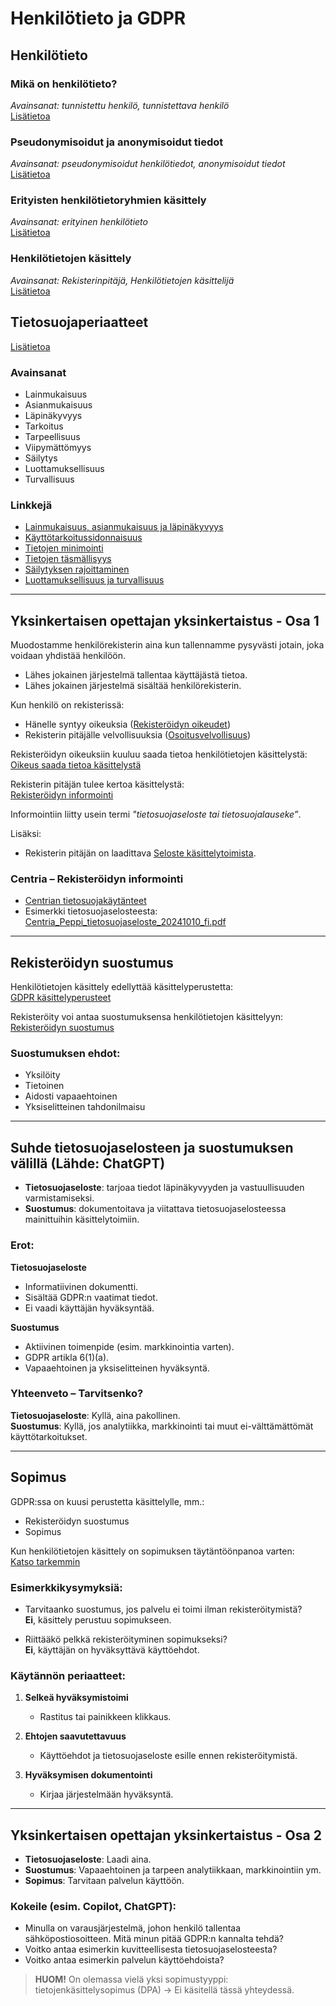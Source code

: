 # Henkilötieto ja GDPR

## Henkilötieto

### Mikä on henkilötieto?
*Avainsanat: tunnistettu henkilö, tunnistettava henkilö*  
[Lisätietoa](https://tietosuoja.fi/mika-on-henkilotieto)

### Pseudonymisoidut ja anonymisoidut tiedot
*Avainsanat: pseudonymisoidut henkilötiedot, anonymisoidut tiedot*  
[Lisätietoa](https://tietosuoja.fi/pseudonymisointi-anonymisointi)

### Erityisten henkilötietoryhmien käsittely
*Avainsanat: erityinen henkilötieto*  
[Lisätietoa](https://tietosuoja.fi/erityisten-henkilotietoryhmien-kasittely)

### Henkilötietojen käsittely
*Avainsanat: Rekisterinpitäjä, Henkilötietojen käsittelijä*  
[Lisätietoa](https://tietosuoja.fi/henkilotietojen-kasittely)

## Tietosuojaperiaatteet
[Lisätietoa](https://tietosuoja.fi/tietosuojaperiaatteet)

### Avainsanat
- Lainmukaisuus
- Asianmukaisuus
- Läpinäkyvyys
- Tarkoitus
- Tarpeellisuus
- Viipymättömyys
- Säilytys
- Luottamuksellisuus
- Turvallisuus

### Linkkejä
- [Lainmukaisuus, asianmukaisuus ja läpinäkyvyys](https://tietosuoja.fi/lainmukaisuus-asianmukaisuus-lapinakyvyys)
- [Käyttötarkoitussidonnaisuus](https://tietosuoja.fi/kayttotarkoitussidonnaisuus)
- [Tietojen minimointi](https://tietosuoja.fi/tietojen-minimointi)
- [Tietojen täsmällisyys](https://tietosuoja.fi/tietojen-tasmallisyys)
- [Säilytyksen rajoittaminen](https://tietosuoja.fi/sailytyksen-rajoittaminen)
- [Luottamuksellisuus ja turvallisuus](https://tietosuoja.fi/luottamuksellisuus-ja-turvallisuus)

---

## Yksinkertaisen opettajan yksinkertaistus - Osa 1

Muodostamme henkilörekisterin aina kun tallennamme pysyvästi jotain, joka voidaan yhdistää henkilöön.

- Lähes jokainen järjestelmä tallentaa käyttäjästä tietoa.
- Lähes jokainen järjestelmä sisältää henkilörekisterin.

Kun henkilö on rekisterissä:
- Hänelle syntyy oikeuksia ([Rekisteröidyn oikeudet](https://tietosuoja.fi/rekisteroidyn-oikeudet))
- Rekisterin pitäjälle velvollisuuksia ([Osoitusvelvollisuus](https://tietosuoja.fi/osoitusvelvollisuus))

Rekisteröidyn oikeuksiin kuuluu saada tietoa henkilötietojen käsittelystä:  
[Oikeus saada tietoa käsittelystä](https://tietosuoja.fi/oikeus-saada-tietoa-kasittelysta)

Rekisterin pitäjän tulee kertoa käsittelystä:  
[Rekisteröidyn informointi](https://tietosuoja.fi/rekisteroidyn-informointi)

Informointiin liitty usein termi *"tietosuojaseloste tai tietosuojalauseke”*.

Lisäksi:
- Rekisterin pitäjän on laadittava [Seloste käsittelytoimista](https://tietosuoja.fi/seloste-kasittelytoimista).

### Centria – Rekisteröidyn informointi
- [Centrian tietosuojakäytänteet](https://net.centria.fi/centria/tietosuoja/)
- Esimerkki tietosuojaselosteesta: [Centria_Peppi_tietosuojaseloste_20241010_fi.pdf](https://eu1files.itslearning.com/data/900891/421020/Centria_Peppi_tietosuojaseloste_20241010_fi.pdf)

---

## Rekisteröidyn suostumus

Henkilötietojen käsittely edellyttää käsittelyperustetta:  
[GDPR käsittelyperusteet](https://tietosuoja.fi/kasittelyperusteet)

Rekisteröity voi antaa suostumuksensa henkilötietojen käsittelyyn:  
[Rekisteröidyn suostumus](https://tietosuoja.fi/rekisteroidyn-suostumus)

### Suostumuksen ehdot:
- Yksilöity
- Tietoinen
- Aidosti vapaaehtoinen
- Yksiselitteinen tahdonilmaisu

---

## Suhde tietosuojaselosteen ja suostumuksen välillä (Lähde: ChatGPT)

- **Tietosuojaseloste**: tarjoaa tiedot läpinäkyvyyden ja vastuullisuuden varmistamiseksi.
- **Suostumus**: dokumentoitava ja viitattava tietosuojaselosteessa mainittuihin käsittelytoimiin.

### Erot:

**Tietosuojaseloste**
- Informatiivinen dokumentti.
- Sisältää GDPR:n vaatimat tiedot.
- Ei vaadi käyttäjän hyväksyntää.

**Suostumus**
- Aktiivinen toimenpide (esim. markkinointia varten).
- GDPR artikla 6(1)(a).
- Vapaaehtoinen ja yksiselitteinen hyväksyntä.

### Yhteenveto – Tarvitsenko?

**Tietosuojaseloste**: Kyllä, aina pakollinen.  
**Suostumus**: Kyllä, jos analytiikka, markkinointi tai muut ei-välttämättömät käyttötarkoitukset.

---

## Sopimus

GDPR:ssa on kuusi perustetta käsittelylle, mm.:
- Rekisteröidyn suostumus
- Sopimus

Kun henkilötietojen käsittely on sopimuksen täytäntöönpanoa varten:  
[Katso tarkemmin](https://tietosuoja.fi/kasittelyperusteet#sopimus)

### Esimerkkikysymyksiä:
- Tarvitaanko suostumus, jos palvelu ei toimi ilman rekisteröitymistä?  
**Ei**, käsittely perustuu sopimukseen.

- Riittääkö pelkkä rekisteröityminen sopimukseksi?  
**Ei**, käyttäjän on hyväksyttävä käyttöehdot.

### Käytännön periaatteet:

1. **Selkeä hyväksymistoimi**
   - Rastitus tai painikkeen klikkaus.

2. **Ehtojen saavutettavuus**
   - Käyttöehdot ja tietosuojaseloste esille ennen rekisteröitymistä.

3. **Hyväksymisen dokumentointi**
   - Kirjaa järjestelmään hyväksyntä.

---

## Yksinkertaisen opettajan yksinkertaistus - Osa 2

- **Tietosuojaseloste**: Laadi aina.
- **Suostumus**: Vapaaehtoinen ja tarpeen analytiikkaan, markkinointiin ym.
- **Sopimus**: Tarvitaan palvelun käyttöön.

### Kokeile (esim. Copilot, ChatGPT):
- Minulla on varausjärjestelmä, johon henkilö tallentaa sähköpostiosoitteen. Mitä minun pitää GDPR:n kannalta tehdä?
- Voitko antaa esimerkin kuvitteellisesta tietosuojaselosteesta?
- Voitko antaa esimerkin palvelun käyttöehdoista?

> **HUOM!** On olemassa vielä yksi sopimustyyppi: tietojenkäsittelysopimus (DPA) → Ei käsitellä tässä yhteydessä.
